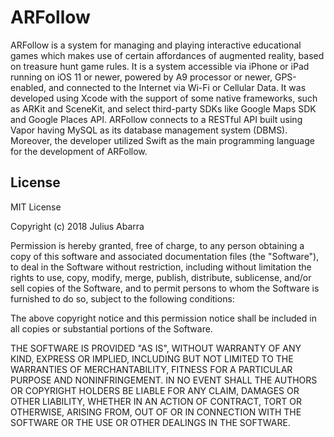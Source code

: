 # ARFollow
ARFollow is a system for managing and playing interactive educational games which makes use of certain affordances of augmented reality, based on treasure hunt game rules. It is a system accessible via iPhone or iPad running on iOS 11 or newer, powered by A9 processor or newer, GPS-enabled, and connected to the Internet via Wi-Fi or Cellular Data. It was developed using Xcode with the support of some native frameworks, such as ARKit and SceneKit, and select third-party SDKs like Google Maps SDK and Google Places API. ARFollow connects to a RESTful API built using Vapor having MySQL as its database management system (DBMS). Moreover, the developer utilized Swift as the main programming language for the development of ARFollow.

## License

MIT License

Copyright (c) 2018 Julius Abarra

Permission is hereby granted, free of charge, to any person obtaining a copy of this software and associated documentation files (the "Software"), to deal in the Software without restriction, including without limitation the rights to use, copy, modify, merge, publish, distribute, sublicense, and/or sell copies of the Software, and to permit persons to whom the Software is furnished to do so, subject to the following conditions:

The above copyright notice and this permission notice shall be included in all copies or substantial portions of the Software.

THE SOFTWARE IS PROVIDED "AS IS", WITHOUT WARRANTY OF ANY KIND, EXPRESS OR IMPLIED, INCLUDING BUT NOT LIMITED TO THE WARRANTIES OF MERCHANTABILITY, FITNESS FOR A PARTICULAR PURPOSE AND NONINFRINGEMENT. IN NO EVENT SHALL THE AUTHORS OR COPYRIGHT HOLDERS BE LIABLE FOR ANY CLAIM, DAMAGES OR OTHER LIABILITY, WHETHER IN AN ACTION OF CONTRACT, TORT OR OTHERWISE, ARISING FROM, OUT OF OR IN CONNECTION WITH THE SOFTWARE OR THE USE OR OTHER DEALINGS IN THE SOFTWARE.
